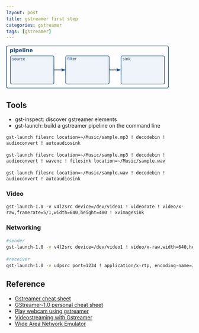 ```yaml
---
layout: post
title: gstreamer first step
categories: gstreamer
tags: [gstreamer]
---
```


![](/images/2019-01-13-19-55-07.png)

## Tools
- gst-inspect: discover gstreamer  elements
- gst-launch: build a  gstreamer pipeline on the command line

```
gst-launch filesrc location=~/Music/sample.mp3 ! decodebin ! audioconvert ! autoaudiosink

gst-launch filesrc location=~/Music/sample.mp3 ! decodebin ! audioconvert ! wavenc ! filesink location=~/Music/sample.wav

gst-launch filesrc location=~/Music/sample.wav ! decodebin ! audioconvert ! autoaudiosink
```

### Video
```
gst-launch-1.0 -v v4l2src device=/dev/video1 ! videorate ! video/x-raw,framerate=5/1,width=640,height=480 ! xvimagesink
```

### Networking
```bash
#sender
gst-launch-1.0 -v v4l2src device=/dev/video1 ! video/x-raw,width=640,height=480 !  jpegenc ! rtpjpegpay ! udpsink host=127.0.0.1 port=1234

#receiver
gst-launch-1.0 -v udpsrc port=1234 ! application/x-rtp, encoding-name=JPEG,payload=26 ! rtpjpegdepay ! jpegdec ! autovideosink

```

##  Reference
- [Gstreamer cheat sheet](http://wiki.oz9aec.net/index.php/Gstreamer_cheat_sheet#Network_Streaming)
- [GStreamer-1.0 personal cheat sheet](https://gist.github.com/strezh/9114204)
- [Play webcam using gstreamer](https://medium.com/@petehouston/play-webcam-using-gstreamer-9b7596e4e181)
- [Videostreaming with Gstreamer](http://z25.org/static/_rd_/videostreaming_intro_plab/index.html)
- [Wide Area Network Emulator](https://sourceforge.net/projects/wanem/)